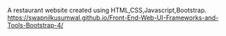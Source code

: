 A restaurant website created using HTML,CSS,Javascript,Bootstrap.
https://swapnilkusumwal.github.io/Front-End-Web-UI-Frameworks-and-Tools-Bootstrap-4/
